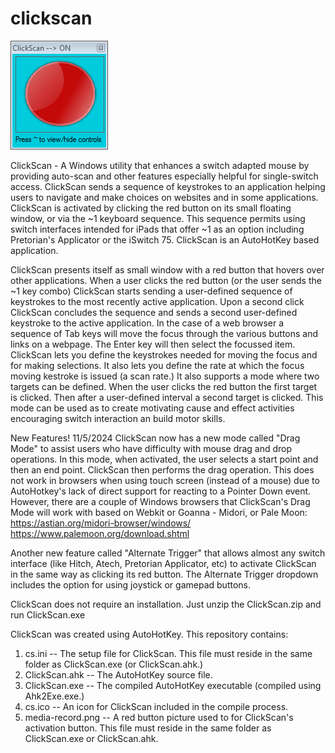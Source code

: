 # clickscan
![ClickScan Run Window with Red Button](https://github.com/jamjolu/clickscan/blob/master/clickScanOn.png)

ClickScan - A Windows utility that enhances a switch adapted mouse by providing auto-scan and other features especially helpful for single-switch access. ClickScan sends a sequence of keystrokes to an application helping users to navigate and make choices on websites and in some applications. ClickScan is activated by clicking the red button on its small floating window, or via the ~1 keyboard sequence. This sequence permits using switch interfaces intended for iPads that offer ~1 as an option including Pretorian's Applicator or the iSwitch 75. ClickScan is an AutoHotKey based application.

ClickScan presents itself as small window with a red button that hovers over other applications. When a user clicks the red button (or the user sends the ~1 key combo) 
ClickScan starts sending a user-defined sequence of keystrokes to the most recently active application. Upon a second click ClickScan concludes the sequence and sends a second user-defined keystroke to the active application. In the case of a web browser a sequence of Tab keys will move the focus through the various buttons and links on a webpage. The Enter key will then select the focussed item. ClickScan lets you define the keystrokes needed for moving the focus and for making selections. It also lets you define the rate at which the focus moving kestroke is issued (a scan rate.) It also supports a mode where two targets can be defined. When the user clicks the red button the first target is clicked. Then after a user-defined interval a second target is clicked. This mode can be used as to create motivating cause and effect activities encouraging switch interaction an build motor skills.

New Features! 11/5/2024
ClickScan now has a new mode called "Drag Mode" to assist users who have difficulty with mouse drag and drop operations. In this mode, when activated, the user selects a start point and then an end point. ClickScan then performs the drag operation. This does not work in browsers when using touch screen (instead of a mouse) due to AutoHotkey's lack of direct support for reacting to a Pointer Down event. However, there are a couple of Windows browsers that ClickScan's Drag Mode will work with based on Webkit or Goanna - Midori, or Pale Moon:
https://astian.org/midori-browser/windows/
https://www.palemoon.org/download.shtml

Another new feature called "Alternate Trigger" that allows almost any switch interface (like Hitch, Atech, Pretorian Applicator, etc) to activate ClickScan in the same way as clicking its red button. The Alternate Trigger dropdown includes the option for using joystick or gamepad buttons.


ClickScan does not require an installation. Just unzip the ClickScan.zip and run ClickScan.exe

ClickScan was created using AutoHotKey. This repository contains:
1. cs.ini -- The setup file for ClickScan. This file must reside in the same folder as ClickScan.exe (or ClickScan.ahk.)
2. ClickScan.ahk -- The AutoHotKey source file.
3. ClickScan.exe -- The compiled AutoHotKey executable (compiled using Ahk2Exe.exe.)
4. cs.ico -- An icon for ClickScan included in the compile process.
5. media-record.png -- A red button picture used to for ClickScan's activation button. This file must reside in the same folder as ClickScan.exe or ClickScan.ahk.
